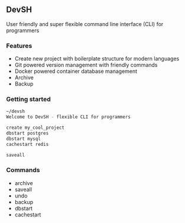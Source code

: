 ## DevSH
User friendly and super flexible command line interface (CLI) for programmers

### Features

- Create new project with boilerplate structure for modern languages
- Git powered version management with friendly commands
- Docker powered container database management
- Archive
- Backup

### Getting started

```bash
~/devsh
Welcome to DevSH - flexible CLI for programmers

create my_cool_project
dbstart postgres
dbstart mysql
cachestart redis

saveall
```

### Commands

- archive
- saveall
- undo
- backup
- dbstart
- cachestart
